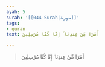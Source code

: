 ```yaml
---
ayah: 5
surah: '[[044-Surah|سورة]]'
tags:
- quran
text: أَمْرًا مِّنْ عِندِنَا ۚ إِنَّا كُنَّا مُرْسِلِينَ

---
```

> أَمْرًا مِّنْ عِندِنَا ۚ إِنَّا كُنَّا مُرْسِلِينَ
